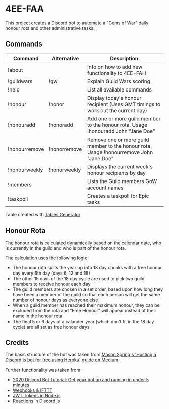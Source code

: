 # 4EE-FAA

This project creates a Discord bot to automate a "Gems of War" daily honour rota and other administrative tasks.

## Commands

| Command       | Alternative  | Description                                                                               |
|---------------|--------------|-------------------------------------------------------------------------------------------|
| !about        |              | Info on how to add new functionality to 4EE-FAH                                           |
| !guildwars    | !gw          | Explain Guild Wars scoring                                                                |
| !help         |              | List all available commands                                                               |
| !honour       | !honor       | Display today's honour recipient (Uses GMT timings to work out the current day)           |
| !honouradd    | !honoradd    | Add one or more guild member to the honour rota. Usage !honouradd John "Jane Doe"         |
| !honourremove | !honorremove | Remove one or more guild member to the honour rota. Usage !honourremove John \"Jane Doe\" |
| !honourweekly | !honorweekly | Displays the current week's honour recipients by day                                      |
| !members      |              | Lists the Guild members GoW account names                                                 |
| !taskpoll     |              | Creates a taskpoll for Epic tasks                                                         |

Table created with [Tables Generator](https://www.tablesgenerator.com/markdown_tables)

## Honour Rota

The honour rota is calculated dynamically based on the calendar date, who is currently in the guild and who is part of the honour rota.

The calculation uses the following logic:
* The honour rota splits the year up into 18 day chunks with a free honour day every 6th day (days 6, 12 and 18)
* The other 15 days of the 18 day cycle are used to pick two guild members to receive honour each day
* The guild members are chosen in a set order, based upon how long they have been a member of the guild so that each person will get the same number of honour days as everyone else
* When a guild member has reached their maximum honour, they can be excluded from the rota and "Free Honour" will appear instead of their name in the honour rota
* The final 5 or 6 days of a calander year (which don't fit in the 18 day cycle) are all set as free honour days

## Credits

The basic structure of the bot was taken from [Mason Spring's 'Hosting a Discord.js bot for free using Heroku' guide on Medium](https://medium.com/@mason.spr/hosting-a-discord-js-bot-for-free-using-heroku-564c3da2d23f).

Further functionality was taken from:
* [2020 Discord Bot Tutorial: Get your bot up and running in under 5 minutes](https://codeburst.io/discord-bot-tutorial-2020-a8a2e37e347c)
* [Webhooks & IFTTT](https://www.reddit.com/r/discordapp/comments/82klp3/bot_that_regularly_announces_messages/)
* [JWT Tokens in Node.js](https://www.sohamkamani.com/blog/javascript/2019-03-29-node-jwt-authentication/)
* [Reactions in Discord.js](https://discordjs.guide/popular-topics/reactions.html#custom-emojis)